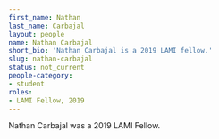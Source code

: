 ```yaml
---
first_name: Nathan
last_name: Carbajal
layout: people
name: Nathan Carbajal
short_bio: 'Nathan Carbajal is a 2019 LAMI fellow.'
slug: nathan-carbajal
status: not_current
people-category:
- student
roles:
- LAMI Fellow, 2019
---
```

Nathan Carbajal was a 2019 LAMI Fellow.
